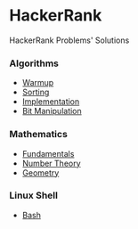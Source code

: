 # HackerRank
HackerRank Problems' Solutions

### Algorithms

- [Warmup](./Domains/Algorithms/Warmup/README.md)
- [Sorting](./Domains/Algorithms/Sorting/README.md)
- [Implementation](./Domains/Algorithms/Implementation/README.md)
- [Bit Manipulation](./Domains/Algorithms/Bit%20Manipulation/README.md)

### Mathematics

- [Fundamentals](./Domains/Mathematics/Fundamentals/README.md)
- [Number Theory](./Domains/Mathematics/Number%20Theory/README.md)
- [Geometry](./Domains/Mathematics/Geometry/README.md)

### Linux Shell

- [Bash]()
